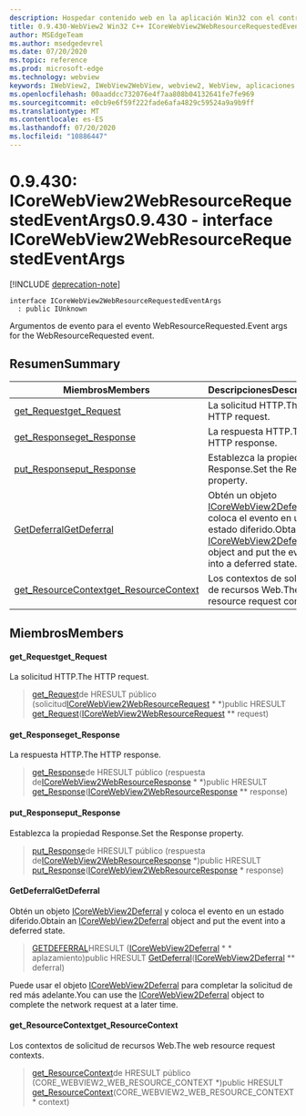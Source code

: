 ```yaml
---
description: Hospedar contenido web en la aplicación Win32 con el control Microsoft Edge WebView2
title: 0.9.430-WebView2 Win32 C++ ICoreWebView2WebResourceRequestedEventArgs
author: MSEdgeTeam
ms.author: msedgedevrel
ms.date: 07/20/2020
ms.topic: reference
ms.prod: microsoft-edge
ms.technology: webview
keywords: IWebView2, IWebView2WebView, webview2, WebView, aplicaciones Win32, Win32, Edge, ICoreWebView2, ICoreWebView2Host, control de explorador, HTML Edge
ms.openlocfilehash: 00aaddcc732076e4f7aa808b04132641fe7fe969
ms.sourcegitcommit: e0cb9e6f59f222fade6afa4829c59524a9a9b9ff
ms.translationtype: MT
ms.contentlocale: es-ES
ms.lasthandoff: 07/20/2020
ms.locfileid: "10886447"
---
```

# <span data-ttu-id="947f8-104">0.9.430: ICoreWebView2WebResourceRequestedEventArgs</span><span class="sxs-lookup"><span data-stu-id="947f8-104">0.9.430 - interface ICoreWebView2WebResourceRequestedEventArgs</span></span> 

[!INCLUDE [deprecation-note](../../includes/deprecation-note.md)]

```
interface ICoreWebView2WebResourceRequestedEventArgs
  : public IUnknown
```

<span data-ttu-id="947f8-105">Argumentos de evento para el evento WebResourceRequested.</span><span class="sxs-lookup"><span data-stu-id="947f8-105">Event args for the WebResourceRequested event.</span></span>

## <span data-ttu-id="947f8-106">Resumen</span><span class="sxs-lookup"><span data-stu-id="947f8-106">Summary</span></span>

 <span data-ttu-id="947f8-107">Miembros</span><span class="sxs-lookup"><span data-stu-id="947f8-107">Members</span></span>                        | <span data-ttu-id="947f8-108">Descripciones</span><span class="sxs-lookup"><span data-stu-id="947f8-108">Descriptions</span></span>
--------------------------------|---------------------------------------------
[<span data-ttu-id="947f8-109">get_Request</span><span class="sxs-lookup"><span data-stu-id="947f8-109">get_Request</span></span>](#get_request) | <span data-ttu-id="947f8-110">La solicitud HTTP.</span><span class="sxs-lookup"><span data-stu-id="947f8-110">The HTTP request.</span></span>
[<span data-ttu-id="947f8-111">get_Response</span><span class="sxs-lookup"><span data-stu-id="947f8-111">get_Response</span></span>](#get_response) | <span data-ttu-id="947f8-112">La respuesta HTTP.</span><span class="sxs-lookup"><span data-stu-id="947f8-112">The HTTP response.</span></span>
[<span data-ttu-id="947f8-113">put_Response</span><span class="sxs-lookup"><span data-stu-id="947f8-113">put_Response</span></span>](#put_response) | <span data-ttu-id="947f8-114">Establezca la propiedad Response.</span><span class="sxs-lookup"><span data-stu-id="947f8-114">Set the Response property.</span></span>
[<span data-ttu-id="947f8-115">GetDeferral</span><span class="sxs-lookup"><span data-stu-id="947f8-115">GetDeferral</span></span>](#getdeferral) | <span data-ttu-id="947f8-116">Obtén un objeto [ICoreWebView2Deferral](ICoreWebView2Deferral.md) y coloca el evento en un estado diferido.</span><span class="sxs-lookup"><span data-stu-id="947f8-116">Obtain an [ICoreWebView2Deferral](ICoreWebView2Deferral.md) object and put the event into a deferred state.</span></span>
[<span data-ttu-id="947f8-117">get_ResourceContext</span><span class="sxs-lookup"><span data-stu-id="947f8-117">get_ResourceContext</span></span>](#get_resourcecontext) | <span data-ttu-id="947f8-118">Los contextos de solicitud de recursos Web.</span><span class="sxs-lookup"><span data-stu-id="947f8-118">The web resource request contexts.</span></span>

## <span data-ttu-id="947f8-119">Miembros</span><span class="sxs-lookup"><span data-stu-id="947f8-119">Members</span></span>

#### <span data-ttu-id="947f8-120">get_Request</span><span class="sxs-lookup"><span data-stu-id="947f8-120">get_Request</span></span> 

<span data-ttu-id="947f8-121">La solicitud HTTP.</span><span class="sxs-lookup"><span data-stu-id="947f8-121">The HTTP request.</span></span>

> <span data-ttu-id="947f8-122">[get_Request](#get_request)de HRESULT público (solicitud[ICoreWebView2WebResourceRequest](ICoreWebView2WebResourceRequest.md) \* \*)</span><span class="sxs-lookup"><span data-stu-id="947f8-122">public HRESULT [get_Request](#get_request)([ICoreWebView2WebResourceRequest](ICoreWebView2WebResourceRequest.md) \*\* request)</span></span>

#### <span data-ttu-id="947f8-123">get_Response</span><span class="sxs-lookup"><span data-stu-id="947f8-123">get_Response</span></span> 

<span data-ttu-id="947f8-124">La respuesta HTTP.</span><span class="sxs-lookup"><span data-stu-id="947f8-124">The HTTP response.</span></span>

> <span data-ttu-id="947f8-125">[get_Response](#get_response)de HRESULT público (respuesta de[ICoreWebView2WebResourceResponse](ICoreWebView2WebResourceResponse.md) \* \*)</span><span class="sxs-lookup"><span data-stu-id="947f8-125">public HRESULT [get_Response](#get_response)([ICoreWebView2WebResourceResponse](ICoreWebView2WebResourceResponse.md) \*\* response)</span></span>

#### <span data-ttu-id="947f8-126">put_Response</span><span class="sxs-lookup"><span data-stu-id="947f8-126">put_Response</span></span> 

<span data-ttu-id="947f8-127">Establezca la propiedad Response.</span><span class="sxs-lookup"><span data-stu-id="947f8-127">Set the Response property.</span></span>

> <span data-ttu-id="947f8-128">[put_Response](#put_response)de HRESULT público (respuesta de[ICoreWebView2WebResourceResponse](ICoreWebView2WebResourceResponse.md) \*)</span><span class="sxs-lookup"><span data-stu-id="947f8-128">public HRESULT [put_Response](#put_response)([ICoreWebView2WebResourceResponse](ICoreWebView2WebResourceResponse.md) \* response)</span></span>

#### <span data-ttu-id="947f8-129">GetDeferral</span><span class="sxs-lookup"><span data-stu-id="947f8-129">GetDeferral</span></span> 

<span data-ttu-id="947f8-130">Obtén un objeto [ICoreWebView2Deferral](ICoreWebView2Deferral.md) y coloca el evento en un estado diferido.</span><span class="sxs-lookup"><span data-stu-id="947f8-130">Obtain an [ICoreWebView2Deferral](ICoreWebView2Deferral.md) object and put the event into a deferred state.</span></span>

> <span data-ttu-id="947f8-131">[GETDEFERRAL](#getdeferral)HRESULT ([ICoreWebView2Deferral](ICoreWebView2Deferral.md) \* \* aplazamiento)</span><span class="sxs-lookup"><span data-stu-id="947f8-131">public HRESULT [GetDeferral](#getdeferral)([ICoreWebView2Deferral](ICoreWebView2Deferral.md) \*\* deferral)</span></span>

<span data-ttu-id="947f8-132">Puede usar el objeto [ICoreWebView2Deferral](ICoreWebView2Deferral.md) para completar la solicitud de red más adelante.</span><span class="sxs-lookup"><span data-stu-id="947f8-132">You can use the [ICoreWebView2Deferral](ICoreWebView2Deferral.md) object to complete the network request at a later time.</span></span>

#### <span data-ttu-id="947f8-133">get_ResourceContext</span><span class="sxs-lookup"><span data-stu-id="947f8-133">get_ResourceContext</span></span> 

<span data-ttu-id="947f8-134">Los contextos de solicitud de recursos Web.</span><span class="sxs-lookup"><span data-stu-id="947f8-134">The web resource request contexts.</span></span>

> <span data-ttu-id="947f8-135">[get_ResourceContext](#get_resourcecontext)de HRESULT público (CORE_WEBVIEW2_WEB_RESOURCE_CONTEXT \*)</span><span class="sxs-lookup"><span data-stu-id="947f8-135">public HRESULT [get_ResourceContext](#get_resourcecontext)(CORE_WEBVIEW2_WEB_RESOURCE_CONTEXT \* context)</span></span>

